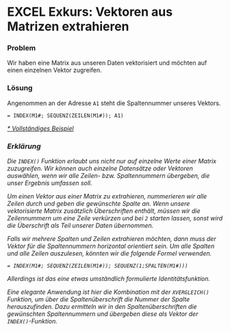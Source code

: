 # EXCEL Exkurs: Vektoren aus Matrizen extrahieren

### Problem

Wir haben eine Matrix aus unseren Daten vektorisiert und möchten auf einen einzelnen Vektor zugreifen.

### Lösung

Angenommen an der Adresse `A1` steht die Spaltennummer unseres Vektors.

```EXCEL
= INDEX(M1#; SEQUENZ(ZEILEN(M1#)); A1)
```

<a href="https://moodle.zhaw.ch/mod/resource/view.php?id=544758" class="btn btn-lg btn-primary"><i class="fa fa-lg fa-download">* Vollständiges Beispiel</a>

### Erklärung

Die `INDEX()` Funktion erlaubt uns nicht nur auf einzelne Werte einer Matrix zuzugreifen. Wir können auch einzelne Datensätze oder Vektoren auswählen, wenn wir alle Zeilen- bzw. Spaltennummern übergeben, die unser Ergebnis umfassen soll.

Um einen Vektor aus einer Matrix zu extrahieren, nummerieren wir alle Zeilen durch und geben die gewünschte Spalte an. Wenn unsere vektorisierte Matrix zusätzlich Überschriften enthält, müssen wir die Zeilennummern um eine Zeile verkürzen und bei `2` starten lassen, sonst wird die Überschrift als Teil unserer Daten übernommen. 

Falls wir mehrere Spalten und Zeilen extrahieren möchten, dann muss der Vektor für die Spaltennummern *horizontal* orientiert sein. Um alle Spalten und alle Zeilen auszulesen, könnten wir die folgende Formel verwenden.

```EXCEL
= INDEX(M1#; SEQUENZ(ZEILEN(M1#)); SEQUENZ(1;SPALTEN(M1#)))
```

Allerdings ist das eine etwas umständlich formulierte Identitätsfunktion. 

Eine elegante Anwendung ist hier die Kombination mit der `XVERGLEICH()` Funktion, um über die Spaltenüberschrift die Nummer der Spalte herauszufinden. Dazu ermitteln wir in den Spaltenüberschriften die gewünschten Spaltennummern und übergeben diese als Vektor der `INDEX()`-Funktion. 